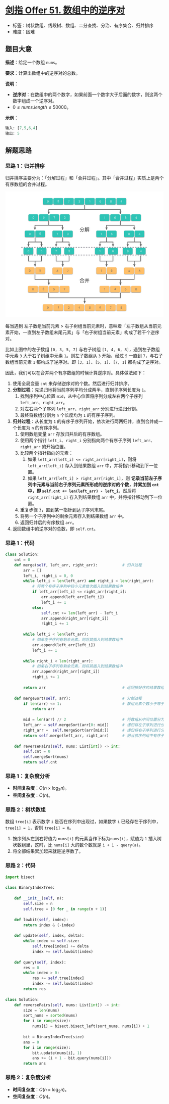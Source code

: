 # [剑指 Offer 51. 数组中的逆序对](https://leetcode.cn/problems/shu-zu-zhong-de-ni-xu-dui-lcof/)

- 标签：树状数组、线段树、数组、二分查找、分治、有序集合、归并排序
- 难度：困难

## 题目大意

**描述**：给定一个数组 `nums`。

**要求**：计算出数组中的逆序对的总数。

**说明**：

- **逆序对**：在数组中的两个数字，如果前面一个数字大于后面的数字，则这两个数字组成一个逆序对。
- $0 \le nums.length \le 50000$。

**示例**：

```Python
输入: [7,5,6,4]
输出: 5
```

## 解题思路

### 思路 1：归并排序

归并排序主要分为：「分解过程」和「合并过程」。其中「合并过程」实质上是两个有序数组的合并过程。

![](images/Offer-51-001.png)

每当遇到 左子数组当前元素 > 右子树组当前元素时，意味着「左子数组从当前元素开始，一直到左子数组末尾元素」与「右子树组当前元素」构成了若干个逆序对。

比如上图中的左子数组 `[0, 3, 5, 7]` 与右子树组 `[1, 4, 6, 8]`，遇到左子数组中元素 `3` 大于右子树组中元素 `1`。则左子数组从 `3` 开始，经过 `5` 一直到 `7`，与右子数组当前元素 `1` 都构成了逆序对。即 `[3, 1]`、`[5, 1]`、`[7, 1]` 都构成了逆序对。

因此，我们可以在合并两个有序数组的时候计算逆序对。具体做法如下：

1. 使用全局变量 `cnt` 来存储逆序对的个数。然后进行归并排序。
2. **分割过程**：先递归地将当前序列平均分成两半，直到子序列长度为 `1`。
   1. 找到序列中心位置 `mid`，从中心位置将序列分成左右两个子序列 `left_arr`、`right_arr`。
   2. 对左右两个子序列 `left_arr`、`right_arr` 分别进行递归分割。
   3. 最终将数组分割为 `n` 个长度均为 `1` 的有序子序列。
3. **归并过程**：从长度为 `1` 的有序子序列开始，依次进行两两归并，直到合并成一个长度为 `n` 的有序序列。
   1. 使用数组变量 `arr` 存放归并后的有序数组。
   2. 使用两个指针 `left_i`、`right_i` 分别指向两个有序子序列 `left_arr`、`right_arr` 的开始位置。
   3. 比较两个指针指向的元素：
      1. 如果 `left_arr[left_i] <= right_arr[right_i]`，则将 `left_arr[left_i]` 存入到结果数组 `arr` 中，并将指针移动到下一位置。
      2. 如果 `left_arr[left_i] > right_arr[right_i]`，则 **记录当前左子序列中元素与当前右子序列元素所形成的逆序对的个数，并累加到 `cnt` 中，即 `self.cnt += len(left_arr) - left_i`**，然后将 `right_arr[right_i]` 存入到结果数组 `arr` 中，并将指针移动到下一位置。
   4. 重复步骤 `3`，直到某一指针到达子序列末尾。
   5. 将另一个子序列中的剩余元素存入到结果数组 `arr` 中。
   6. 返回归并后的有序数组 `arr`。
4. 返回数组中的逆序对的总数，即 `self.cnt`。

### 思路 1：代码

```Python
class Solution:
    cnt = 0
    def merge(self, left_arr, right_arr):           # 归并过程
        arr = []
        left_i, right_i = 0, 0
        while left_i < len(left_arr) and right_i < len(right_arr):
            # 将两个有序子序列中较小元素依次插入到结果数组中
            if left_arr[left_i] <= right_arr[right_i]:
                arr.append(left_arr[left_i])
                left_i += 1
            else:
                self.cnt += len(left_arr) - left_i
                arr.append(right_arr[right_i])
                right_i += 1
        
        while left_i < len(left_arr):
            # 如果左子序列有剩余元素，则将其插入到结果数组中
            arr.append(left_arr[left_i])
            left_i += 1
            
        while right_i < len(right_arr):
            # 如果右子序列有剩余元素，则将其插入到结果数组中
            arr.append(right_arr[right_i])
            right_i += 1
        
        return arr                                  # 返回排好序的结果数组

    def mergeSort(self, arr):                       # 分割过程
        if len(arr) <= 1:                           # 数组元素个数小于等于 1 时，直接返回原数组
            return arr
        
        mid = len(arr) // 2                         # 将数组从中间位置分为左右两个数组。
        left_arr = self.mergeSort(arr[0: mid])      # 递归将左子序列进行分割和排序
        right_arr =  self.mergeSort(arr[mid:])      # 递归将右子序列进行分割和排序
        return self.merge(left_arr, right_arr)      # 把当前序列组中有序子序列逐层向上，进行两两合并。

    def reversePairs(self, nums: List[int]) -> int:
        self.cnt = 0
        self.mergeSort(nums)
        return self.cnt
```

### 思路 1：复杂度分析

- **时间复杂度**：$O(n \times \log_2n)$。
- **空间复杂度**：$O(n)$。

### 思路 2：树状数组

数组 `tree[i]` 表示数字 `i` 是否在序列中出现过，如果数字 `i` 已经存在于序列中，`tree[i] = 1`，否则 `tree[i] = 0`。

1. 按序列从左到右将值为 `nums[i]` 的元素当作下标为`nums[i]`，赋值为 `1` 插入树状数组里，这时，比 `nums[i]` 大的数个数就是 `i + 1 - query(a)`。
2. 将全部结果累加起来就是逆序数了。

### 思路 2：代码

```Python
import bisect

class BinaryIndexTree:

    def __init__(self, n):
        self.size = n
        self.tree = [0 for _ in range(n + 1)]

    def lowbit(self, index):
        return index & (-index)

    def update(self, index, delta):
        while index <= self.size:
            self.tree[index] += delta
            index += self.lowbit(index)

    def query(self, index):
        res = 0
        while index > 0:
            res += self.tree[index]
            index -= self.lowbit(index)
        return res

class Solution:
    def reversePairs(self, nums: List[int]) -> int:
        size = len(nums)
        sort_nums = sorted(nums)
        for i in range(size):
            nums[i] = bisect.bisect_left(sort_nums, nums[i]) + 1

        bit = BinaryIndexTree(size)
        ans = 0
        for i in range(size):
            bit.update(nums[i], 1)
            ans += (i + 1 - bit.query(nums[i]))
        return ans
```

### 思路 2：复杂度分析

- **时间复杂度**：$O(n \times \log_2n)$。
- **空间复杂度**：$O(n)$。

